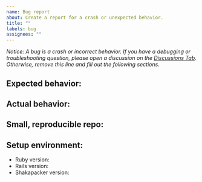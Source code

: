 ```yaml
---
name: Bug report
about: Create a report for a crash or unexpected behavior.
title: ""
labels: bug
assignees: ""
---
```


_Notice: A bug is a crash or incorrect behavior. If you have a debugging or troubleshooting question, please open a discussion on the [Discussions Tab](https://github.com/shakacode/shakapacker/discussions). Otherwise, remove this line and fill out the following sections._

## Expected behavior:

## Actual behavior:

## Small, reproducible repo:

## Setup environment:

- Ruby version:
- Rails version:
- Shakapacker version:
